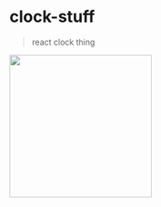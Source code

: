 # clock-stuff

> react clock thing

[<img src='./scrn.gif' width='250'>](https://adnjoo.github.io/react-clock/)
